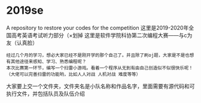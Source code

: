 # 2019se
A repository to restore your codes for the competition
这里是2019-2020年全国高考英语考试听力部分（×划掉
	这里是软件学院科协第二次编程大赛——与c为友（认真脸）
	
	经过几个月的学习，想必大家已经不是刚开学的那个自己了。并且除了刷oj题，大家是不是也想有其他途径来感知、学习、熟悉编程呢？
	本次比赛第一环节，编写一个扫雷小游戏。看着一个程序从无到有由自己创造似不似很快乐呢！
	（大佬可以完善扫雷的功能哟，比如人人对战 人机对战 难度等等）
  大家要上交一个文件夹，文件夹名是小队名称和作品名字，里面需要有源代码和可执行文件，并包括队员及队伍介绍
